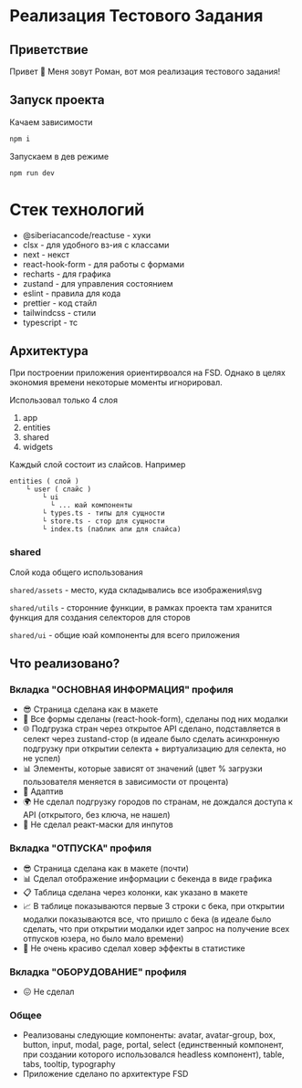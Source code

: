 # Реализация Тестового Задания

## Приветствие

Привет 👋 Меня зовут Роман, вот моя реализация тестового задания!

## Запуск проекта

Качаем зависимости

```bash
npm i
```

Запускаем в дев режиме

```bash
npm run dev
```

# Стек технологий

- @siberiacancode/reactuse - хуки
- clsx - для удобного вз-ия с классами
- next - некст
- react-hook-form - для работы с формами
- recharts - для графика
- zustand - для управления состоянием
- eslint - правила для кода
- prettier - код стайл
- tailwindcss - стили
- typescript - тс

## Архитектура

При построении приложения ориентирвоался на FSD. Однако в целях экономия времени некоторые моменты игнорировал.

Использовал только 4 слоя

1. app
2. entities
3. shared
4. widgets

Каждый слой состоит из слайсов. Например

```
entities ( слой )
    └ user ( слайс )
        └ ui
          └ ... юай компоненты
        └ types.ts - типы для сущности
        └ store.ts - стор для сущности
        └ index.ts (паблик апи для слайса)
```

### shared

Cлой кода общего использования

`shared/assets` - место, куда складывались все изображения\svg

`shared/utils` - сторонние функции, в рамках проекта там хранится функция для создания селекторов для сторов

`shared/ui` - общие юай компоненты для всего приложения

## Что реализовано?

### Вкладка "ОСНОВНАЯ ИНФОРМАЦИЯ" профиля

- 😎 Страница сделана как в макете
- 📑 Все формы сделаны (react-hook-form), сделаны под них модалки
- 🌐 Подгрузка стран через открытое API сделано, подставляется в селект через zustand-стор (в идеале было сделать
  асинхронную подгрузку при открытии селекта + виртуализацию для селекта, но не успел)
- 📊 Элементы, которые зависят от значений (цвет % загрузки пользователя меняется в зависимости от процента)
- 📱 Адаптив
- 🌍 Не сделал подгрузку городов по странам, не дождался доступа к API (открытого, без ключа, не нашел)
- 📝 Не сделал реакт-маски для инпутов

### Вкладка "ОТПУСКА" профиля

- 😎 Страница сделана как в макете (почти)
- 📊 Сделал отображение информации с бекенда в виде графика
- 📋 Таблица сделана через колонки, как указано в макете
- 📈 В таблице показываются первые 3 строки с бека, при открытии модалки показываются все, что пришло с бека (в идеале
  было сделать, что при открытии модалки идет запрос на получение всех отпусков юзера, но было мало времени)
- 🎨 Не очень красиво сделал ховер эффекты в статистике

### Вкладка "ОБОРУДОВАНИЕ" профиля

- 😖 Не сделал

### Общее

- Реализованы следующие компоненты: avatar, avatar-group, box, button, input, modal, page, portal, select (единственный
  компонент, при создании которого использовался headless компонент), table, tabs, tooltip, typography
- Приложение сделано по архитектуре FSD